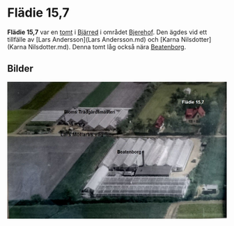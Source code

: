 # Flädie 15,7

**Flädie 15,7** var en [tomt](tomt.md) i [Bjärred](Bjärred.md) i området [Bjerehof](Bjerehof.md). Den ägdes vid ett tillfälle av [Lars Andersson](Lars Andersson.md) och [Karna Nilsdotter](Karna Nilsdotter.md). Denna tomt låg också nära [Beatenborg](Beatenborg.md).

## Bilder

![beatenborg_001](images/beatenborg_001.jpg)
